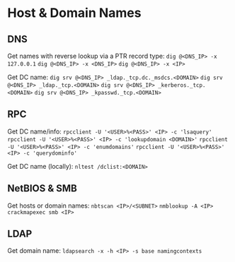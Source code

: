 # Host & Domain Names
## DNS
Get names with reverse lookup via a PTR record type:
`dig @<DNS_IP> -x 127.0.0.1`
`dig @<DNS_IP> -x <DNS_IP>`
`dig @<DNS_IP> -x <IP>`

Get DC name:
`dig srv @<DNS_IP> _ldap._tcp.dc._msdcs.<DOMAIN>`
`dig srv @<DNS_IP> _ldap._tcp.<DOMAIN>`
`dig srv @<DNS_IP> _kerberos._tcp.<DOMAIN>`
`dig srv @<DNS_IP> _kpasswd._tcp.<DOMAIN>`

## RPC
Get DC name/info:
`rpcclient -U '<USER>%<PASS>' <IP> -c 'lsaquery'` 
`rpcclient -U '<USER>%<PASS>' <IP> -c 'lookupdomain <DOMAIN>'` 
`rpcclient -U '<USER>%<PASS>' <IP> -c 'enumdomains'` 
`rpcclient -U '<USER>%<PASS>' <IP> -c 'querydominfo'` 

Get DC name (locally):
`nltest /dclist:<DOMAIN>`

## NetBIOS & SMB
Get hosts or domain names:
`nbtscan <IP>/<SUBNET>`
`nmblookup -A <IP>`
`crackmapexec smb <IP>`

## LDAP
Get domain name:
`ldapsearch -x -h <IP> -s base namingcontexts`